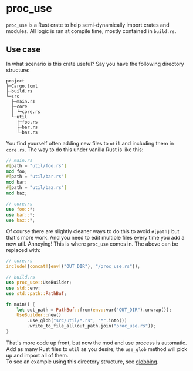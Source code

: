 # proc_use
`proc_use` is a Rust crate to help semi-dynamically import crates and modules.
All logic is ran at compile time, mostly contained in `build.rs`.

## Use case
In what scenario is this crate useful? Say you have the following directory structure:  
```
project
├─Cargo.toml
├─build.rs
└─src
  ├─main.rs
  ├─core
  │ └─core.rs
  └─util
    ├─foo.rs
    ├─bar.rs
    └─baz.rs
```
You find yourself often adding new files to `util` and including them in `core.rs`.
The way to do this under vanilla Rust is like this:
```rust
// main.rs
#[path = "util/foo.rs"]
mod foo;
#[path = "util/bar.rs"]
mod bar;
#[path = "util/baz.rs"]
mod baz;
```
```rust
// core.rs
use foo::*;
use bar::*;
use baz::*;
```
Of course there are slightly cleaner ways to do this to avoid `#[path]` but that's more
work. And you need to edit multiple files every time you add a new util.
Annoying! This is where `proc_use` comes in. The above can be replaced with:
```rust
// core.rs
include!(concat!(env!("OUT_DIR"), "/proc_use.rs"));
```
```rust
// build.rs
use proc_use::UseBuilder;
use std::env;
use std::path::PathBuf;

fn main() {
    let out_path = PathBuf::from(env::var("OUT_DIR").unwrap());
    UseBuilder::new()
		.use_glob("src/util/*.rs", "*".into())
		.write_to_file_all(out_path.join("proc_use.rs"));
}
```
That's more code up front, but now the mod and use process is automatic.
Add as many Rust files to `util` as you desire; the `use_glob` method will
pick up and import all of them.  
To see an example using this directory structure, see
[globbing](https://github.com/Shizcow/proc_use/tree/master/examples/globbing).

